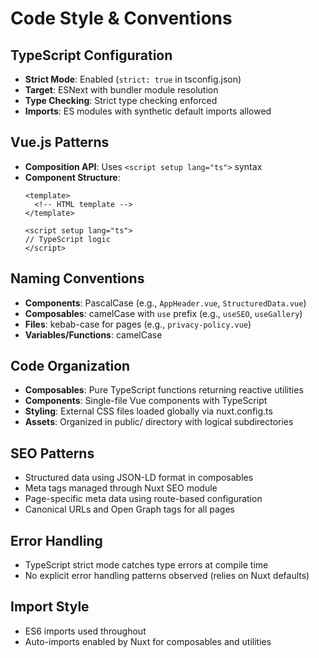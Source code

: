 # Code Style & Conventions

## TypeScript Configuration
- **Strict Mode**: Enabled (`strict: true` in tsconfig.json)
- **Target**: ESNext with bundler module resolution
- **Type Checking**: Strict type checking enforced
- **Imports**: ES modules with synthetic default imports allowed

## Vue.js Patterns
- **Composition API**: Uses `<script setup lang="ts">` syntax
- **Component Structure**: 
  ```vue
  <template>
    <!-- HTML template -->
  </template>
  
  <script setup lang="ts">
  // TypeScript logic
  </script>
  ```

## Naming Conventions
- **Components**: PascalCase (e.g., `AppHeader.vue`, `StructuredData.vue`)
- **Composables**: camelCase with `use` prefix (e.g., `useSEO`, `useGallery`)
- **Files**: kebab-case for pages (e.g., `privacy-policy.vue`)
- **Variables/Functions**: camelCase

## Code Organization
- **Composables**: Pure TypeScript functions returning reactive utilities
- **Components**: Single-file Vue components with TypeScript
- **Styling**: External CSS files loaded globally via nuxt.config.ts
- **Assets**: Organized in public/ directory with logical subdirectories

## SEO Patterns
- Structured data using JSON-LD format in composables
- Meta tags managed through Nuxt SEO module
- Page-specific meta data using route-based configuration
- Canonical URLs and Open Graph tags for all pages

## Error Handling
- TypeScript strict mode catches type errors at compile time
- No explicit error handling patterns observed (relies on Nuxt defaults)

## Import Style
- ES6 imports used throughout
- Auto-imports enabled by Nuxt for composables and utilities